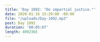 ```yaml
---
title: 'Day 1092: "Do impartial justice."'
date: 2020-01-16 15:29:00 -08:00
file: "/uploads/Day-1092.mp3"
post: Day 1092
duration: '00:05:07'
length: 4092365
---
```


